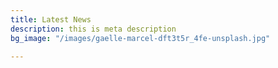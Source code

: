```yaml
---
title: Latest News
description: this is meta description
bg_image: "/images/gaelle-marcel-dft3t5r_4fe-unsplash.jpg"

---
```


